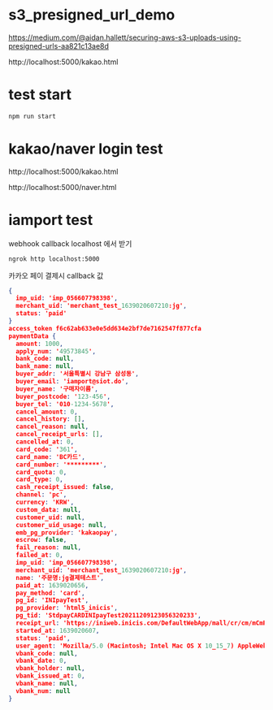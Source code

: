 # s3_presigned_url_demo

https://medium.com/@aidan.hallett/securing-aws-s3-uploads-using-presigned-urls-aa821c13ae8d


http://localhost:5000/kakao.html

# test start 
```sh
npm run start
```

# kakao/naver login test

http://localhost:5000/kakao.html

http://localhost:5000/naver.html


# iamport test

webhook callback localhost 에서 받기

```sh
ngrok http localhost:5000
```

카카오 페이 결제시 callback 값
```json
{
  imp_uid: 'imp_056607798398',
  merchant_uid: 'merchant_test_1639020607210:jg',
  status: 'paid'
}
access_token f6c62ab633e0e5dd634e2bf7de7162547f877cfa
paymentData {
  amount: 1000,
  apply_num: '49573845',
  bank_code: null,
  bank_name: null,
  buyer_addr: '서울특별시 강남구 삼성동',
  buyer_email: 'iamport@siot.do',
  buyer_name: '구매자이름',
  buyer_postcode: '123-456',
  buyer_tel: '010-1234-5678',
  cancel_amount: 0,
  cancel_history: [],
  cancel_reason: null,
  cancel_receipt_urls: [],
  cancelled_at: 0,
  card_code: '361',
  card_name: 'BC카드',
  card_number: '*********',
  card_quota: 0,
  card_type: 0,
  cash_receipt_issued: false,
  channel: 'pc',
  currency: 'KRW',
  custom_data: null,
  customer_uid: null,
  customer_uid_usage: null,
  emb_pg_provider: 'kakaopay',
  escrow: false,
  fail_reason: null,
  failed_at: 0,
  imp_uid: 'imp_056607798398',
  merchant_uid: 'merchant_test_1639020607210:jg',
  name: '주문명:jg결제테스트',
  paid_at: 1639020656,
  pay_method: 'card',
  pg_id: 'INIpayTest',
  pg_provider: 'html5_inicis',
  pg_tid: 'StdpayCARDINIpayTest20211209123056320233',
  receipt_url: 'https://iniweb.inicis.com/DefaultWebApp/mall/cr/cm/mCmReceipt_head.jsp?noTid=StdpayCARDINIpayTest20211209123056320233&noMethod=1',
  started_at: 1639020607,
  status: 'paid',
  user_agent: 'Mozilla/5.0 (Macintosh; Intel Mac OS X 10_15_7) AppleWebKit/537.36 (KHTML, like Gecko) Chrome/96.0.4664.55 Safari/537.36',
  vbank_code: null,
  vbank_date: 0,
  vbank_holder: null,
  vbank_issued_at: 0,
  vbank_name: null,
  vbank_num: null
}

```